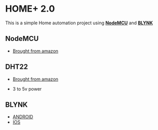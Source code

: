 # HOME+ 2.0
This is a simple Home automation project using [**NodeMCU**](https://www.nodemcu.com/index_en.html) and [**BLYNK**](https://blynk.io/)

## NodeMCU
* [Brought from amazon](https://www.amazon.in/Lolin-NodeMCU-ESP8266-CP2102-Wireless/dp/B010O1G1ES/ref=sr_1_2?dchild=1&keywords=nodeMCU&qid=1614248056&sr=8-2) 

## DHT22
* [Brought from amazon](https://www.amazon.in/Generic-Digital-Temperature-Humidity-Sensor/dp/B00O8RIYYU/ref=sr_1_2?dchild=1&keywords=dht22&qid=1614248289&sr=8-2)

* 3 to 5v power

## BLYNK
* [ANDROID](https://play.google.com/store/apps/details?id=cc.blynk)
* [IOS](https://apps.apple.com/us/app/blynk-iot-for-arduino-esp32/id808760481)




